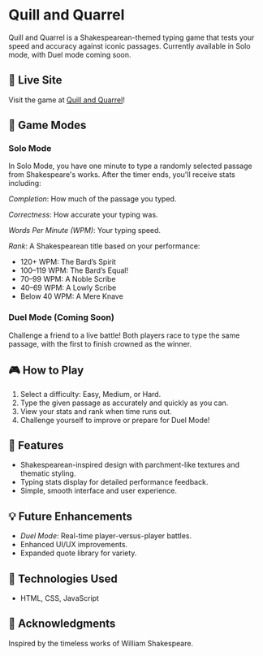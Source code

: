 # Quill and Quarrel

Quill and Quarrel is a Shakespearean-themed typing game that tests your speed and accuracy against iconic passages. Currently available in Solo mode, with Duel mode coming soon.

## 🔗 Live Site
Visit the game at [Quill and Quarrel](quillandquarrel.io)!

## 📖 Game Modes
### Solo Mode
In Solo Mode, you have one minute to type a randomly selected passage from Shakespeare's works. After the timer ends, you'll receive stats including:

_Completion_: How much of the passage you typed.

_Correctness_: How accurate your typing was.

_Words Per Minute (WPM)_: Your typing speed.

_Rank_: A Shakespearean title based on your performance:
- 120+ WPM: The Bard’s Spirit
- 100–119 WPM: The Bard’s Equal!
- 70–99 WPM: A Noble Scribe
- 40–69 WPM: A Lowly Scribe
- Below 40 WPM: A Mere Knave

### Duel Mode (Coming Soon)
Challenge a friend to a live battle! Both players race to type the same passage, with the first to finish crowned as the winner.

## 🎮 How to Play
1) Select a difficulty: Easy, Medium, or Hard.
2) Type the given passage as accurately and quickly as you can.
3) View your stats and rank when time runs out.
4) Challenge yourself to improve or prepare for Duel Mode!

## 📌 Features
- Shakespearean-inspired design with parchment-like textures and thematic styling.
- Typing stats display for detailed performance feedback.
- Simple, smooth interface and user experience.

## 💡 Future Enhancements
- _Duel Mode_: Real-time player-versus-player battles.
- Enhanced UI/UX improvements.
- Expanded quote library for variety.

## 🚀 Technologies Used
- HTML, CSS, JavaScript

## 📣 Acknowledgments
Inspired by the timeless works of William Shakespeare.
